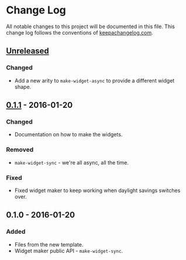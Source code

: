 # Change Log
All notable changes to this project will be documented in this file. This change log follows the conventions of [keepachangelog.com](http://keepachangelog.com/).

## [Unreleased][unreleased]
### Changed
- Add a new arity to `make-widget-async` to provide a different widget shape.

## [0.1.1] - 2016-01-20
### Changed
- Documentation on how to make the widgets.

### Removed
- `make-widget-sync` - we're all async, all the time.

### Fixed
- Fixed widget maker to keep working when daylight savings switches over.

## 0.1.0 - 2016-01-20
### Added
- Files from the new template.
- Widget maker public API - `make-widget-sync`.

[unreleased]: https://github.com/your-name/mount-lite/compare/0.1.1...HEAD
[0.1.1]: https://github.com/your-name/mount-lite/compare/0.1.0...0.1.1
